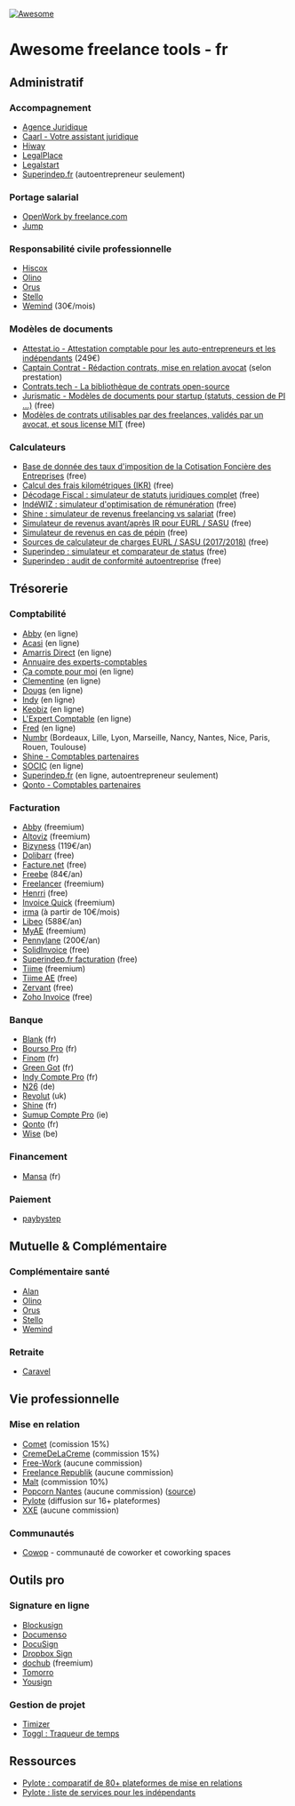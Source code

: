 [![Awesome](https://awesome.re/badge.svg)](https://awesome.re)

# Awesome freelance tools - fr

## Administratif

### Accompagnement

+ [Agence Juridique](https://agence-juridique.com)
+ [Caarl - Votre assistant juridique](https://www.caarl.fr/)
+ [Hiway](https://hiway.fr/)
+ [LegalPlace](https://www.legalplace.fr/)
+ [Legalstart](https://www.legalstart.fr/)
+ [Superindep.fr](https://www.superindep.fr/) (autoentrepreneur seulement)

### Portage salarial

+ [OpenWork by freelance.com](https://www.openwork.co/fr/openwork-portage-salarial)
+ [Jump](https://www.join-jump.com/)

### Responsabilité civile professionnelle

+ [Hiscox](https://www.hiscox.fr/)
+ [Olino](https://www.olino.fr/)
+ [Orus](https://www.orus.eu/)
+ [Stello](https://www.stello.eu/)
+ [Wemind](https://www.wemind.io/) (30€/mois)

### Modèles de documents

+ [Attestat.io - Attestation comptable pour les auto-entrepreneurs et les indépendants](https://attestat.io/) (249€)
+ [Captain Contrat - Rédaction contrats, mise en relation avocat](https://www.captaincontrat.com/) (selon prestation)
+ [Contrats.tech - La bibliothèque de contrats open-source](https://www.contrats.tech/)
+ [Jurismatic - Modèles de documents pour startup (statuts, cession de PI ...)](https://github.com/jurismatic/jurismatic) (free)
+ [Modèles de contrats utilisables par des freelances, validés par un avocat, et sous license MIT](https://github.com/purban/contrats-francais) (free)

### Calculateurs

+ [Base de donnée des taux d'imposition de la Cotisation Foncière des Entreprises](https://data.economie.gouv.fr/pages/fiscalite-locale-entreprises/) (free)
+ [Calcul des frais kilométriques (IKR)](https://www.impots.gouv.fr/simulateur-bareme-kilometrique) (free)
+ [Décodage Fiscal : simulateur de statuts juridiques complet](https://decodage-fiscal.fr/simulateur-de-statuts-juridiques-pour-freelances) (free)
+ [IndéWIZ : simulateur d'optimisation de rémunération](https://indewiz.gabin.app/) (free)
+ [Shine : simulateur de revenus freelancing vs salariat](https://simulateurs.shine.fr/) (free)
+ [Simulateur de revenus avant/après IR pour EURL / SASU](https://mon-entreprise.fr/cr%C3%A9er/statut-juridique/dirigeant) (free)
+ [Simulateur de revenus en cas de pépin](https://www.stello.eu/simulateur-de-revenus) (free)
+ [Sources de calculateur de charges EURL / SASU (2017/2018)](https://github.com/AntoineViau/eurl-sasu) (free)
+ [Superindep : simulateur et comparateur de status](https://www.superindep.fr/simulateurs.html) (free)
+ [Superindep : audit de conformité autoentreprise](https://www.superindep.fr/sante-administrative.html) (free)


## Trésorerie

### Comptabilité

+ [Abby](https://abby.fr/) (en ligne)
+ [Acasi](https://www.acasi.io/) (en ligne)
+ [Amarris Direct](https://www.expert-comptable-tpe.fr) (en ligne)
+ [Annuaire des experts-comptables](https://annuaire.experts-comptables.org/)
+ [Ça compte pour moi](https://www.cacomptepourmoi.fr/) (en ligne)
+ [Clementine](https://compta-clementine.fr) (en ligne)
+ [Dougs](https://www.dougs.fr/) (en ligne)
+ [Indy](https://www.indy.fr/) (en ligne)
+ [Keobiz](https://www.keobiz.fr/) (en ligne)
+ [L'Expert Comptable](https://www.l-expert-comptable.com/) (en ligne)
+ [Fred](https://www.freddelacompta.com/) (en ligne)
+ [Numbr](https://numbr.co/) (Bordeaux, Lille, Lyon, Marseille, Nancy, Nantes, Nice, Paris, Rouen, Toulouse)
+ [Shine - Comptables partenaires](https://partenaire.shine.fr/experts-comptables)
+ [SOCIC](https://www.socic.fr/) (en ligne)
+ [Superindep.fr](https://www.superindep.fr/) (en ligne, autoentrepreneur seulement)
+ [Qonto - Comptables partenaires](https://qonto.com/fr/accountants/partners)

### Facturation

+ [Abby](https://abby.fr/) (freemium)
+ [Altoviz](https://altoviz.com/fr/) (freemium)
+ [Bizyness](https://www.bizyness.fr/) (119€/an)
+ [Dolibarr](https://www.dolibarr.fr/) (free)
+ [Facture.net](https://facture.net) (free)
+ [Freebe](https://www.freebe.me/) (84€/an)
+ [Freelancer](https://freelancer-app.fr/) (freemium)
+ [Henrri](https://www.henrri.com/) (free)
+ [Invoice Quick](https://invoicequick.com/) (freemium)
+ [irma](https://irma.vision/) (à partir de 10€/mois)
+ [Libeo](https://libeo.io/) (588€/an)
+ [MyAE](https://www.myae.fr/) (freemium)
+ [Pennylane](https://www.pennylane.com/fr/) (200€/an)
+ [SolidInvoice](https://solidinvoice.co/) (free)
+ [Superindep.fr facturation](https://www.superindep.fr/facturation.html) (free)
+ [Tiime](https://www.tiime.fr/) (freemium)
+ [Tiime AE](https://www.tiime-ae.fr/) (free)
+ [Zervant](https://www.zervant.com/) (free)
+ [Zoho Invoice](https://www.zoho.com/invoice/) (free)

### Banque

+ [Blank](https://www.blank.app) (fr)
+ [Bourso Pro](https://www.boursobank.com/banque/compte-bancaire-pro) (fr)
+ [Finom](https://finom.fr/) (fr)
+ [Green Got](https://green-got.com/compte-microentreprise) (fr)
+ [Indy Compte Pro](https://www.indy.fr/compte-pro/) (fr)
+ [N26](https://next.n26.com/fr-fr/) (de)
+ [Revolut](https://www.revolut.com/fr/) (uk)
+ [Shine](https://shine.fr/) (fr)
+ [Sumup Compte Pro](https://www.sumup.com/fr-fr/compte-pro/) (ie)
+ [Qonto](https://qonto.eu/) (fr)
+ [Wise](https://wise.com/fr/business/) (be)

### Financement

+ [Mansa](https://getmansa.com) (fr)

### Paiement

+ [paybystep](https://www.paybystep.com/)


## Mutuelle & Complémentaire

### Complémentaire santé

+ [Alan](https://alan.eu/)
+ [Olino](https://www.olino.fr/)
+ [Orus](https://www.orus.eu/)
+ [Stello](https://www.stello.eu/)
+ [Wemind](https://www.wemind.io/)

### Retraite

+ [Caravel](www.getcaravel.fr)


## Vie professionnelle

### Mise en relation

+ [Comet](https://www.comet.co/) (comission 15%)
+ [CremeDeLaCreme](https://cremedelacreme.io) (commission 15%)
+ [Free-Work](https://www.free-work.com/fr/) (aucune commission)
+ [Freelance Republik](https://www.freelancerepublik.com/) (aucune commission)
+ [Malt](https://www.malt.fr/) (commission 10%)
+ [Popcorn Nantes](https://popcorn-nantes.github.io/) (aucune commission) ([source](https://github.com/popcorn-nantes/popcorn-nantes))
+ [Pylote](https://pylote.io/) (diffusion sur 16+ plateformes)
+ [XXE](https://www.xxe.fr/) (aucune commission)

### Communautés

+ [Cowop](https://www.cowop.co) - communauté de coworker et coworking spaces


## Outils pro

### Signature en ligne

+ [Blockusign](https://blockusign.co/)
+ [Documenso](https://documenso.com/)
+ [DocuSign](https://www.docusign.com/fr-fr)
+ [Dropbox Sign](https://sign.dropbox.com/)
+ [dochub](https://dochub.com/) (freemium)
+ [Tomorro](https://www.gotomorro.com/fr/)
+ [Yousign](https://yousign.com/fr-fr)

### Gestion de projet

+ [Timizer](https://timizer.io/)
+ [Toggl : Traqueur de temps](https://toggl.com/)

## Ressources

+ [Pylote : comparatif de 80+ plateformes de mise en relations](https://pylote.io/comparatif)
+ [Pylote : liste de services pour les indépendants](https://pylote.io/liste-services-freelances)
